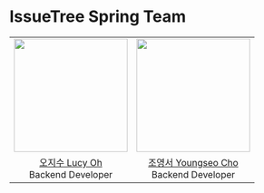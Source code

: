 # IssueTree Spring Team
<table align = "center">
  <tr align = "center">
    <td><a href="https://github.com/5jisoo"><img src="https://avatars.githubusercontent.com/u/96935231?v=4" width=200></a></td>
    <td><a href="https://github.com/dudrhy12"><img src="https://avatars.githubusercontent.com/u/90203803?v=4" width=200></a></td>
  </tr>
  <tr align = "center">
    <td><a href = "https://github.com/5jisoo">오지수 Lucy Oh</a><br>Backend Developer</td>
    <td><a href = "https://github.com/dudrhy12">조영서 Youngseo Cho</a><br>Backend Developer</td>
  </tr>
</table>

